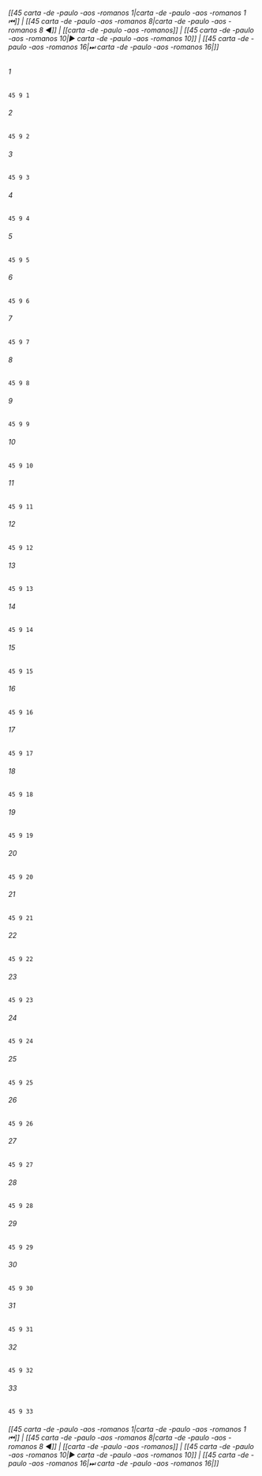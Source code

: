 
###### [[45 carta -de -paulo -aos -romanos 1|carta -de -paulo -aos -romanos 1 ⏮]] | [[45 carta -de -paulo -aos -romanos 8|carta -de -paulo -aos -romanos 8 ◀]] | [[carta -de -paulo -aos -romanos]] | [[45 carta -de -paulo -aos -romanos 10|▶ carta -de -paulo -aos -romanos 10]] | [[45 carta -de -paulo -aos -romanos 16|⏭ carta -de -paulo -aos -romanos 16|]]

###### 1
``` verse
45 9 1 
```
###### 2
``` verse
45 9 2 
```
###### 3
``` verse
45 9 3 
```
###### 4
``` verse
45 9 4 
```
###### 5
``` verse
45 9 5 
```
###### 6
``` verse
45 9 6 
```
###### 7
``` verse
45 9 7 
```
###### 8
``` verse
45 9 8 
```
###### 9
``` verse
45 9 9 
```
###### 10
``` verse
45 9 10 
```
###### 11
``` verse
45 9 11 
```
###### 12
``` verse
45 9 12 
```
###### 13
``` verse
45 9 13 
```
###### 14
``` verse
45 9 14 
```
###### 15
``` verse
45 9 15 
```
###### 16
``` verse
45 9 16 
```
###### 17
``` verse
45 9 17 
```
###### 18
``` verse
45 9 18 
```
###### 19
``` verse
45 9 19 
```
###### 20
``` verse
45 9 20 
```
###### 21
``` verse
45 9 21 
```
###### 22
``` verse
45 9 22 
```
###### 23
``` verse
45 9 23 
```
###### 24
``` verse
45 9 24 
```
###### 25
``` verse
45 9 25 
```
###### 26
``` verse
45 9 26 
```
###### 27
``` verse
45 9 27 
```
###### 28
``` verse
45 9 28 
```
###### 29
``` verse
45 9 29 
```
###### 30
``` verse
45 9 30 
```
###### 31
``` verse
45 9 31 
```
###### 32
``` verse
45 9 32 
```
###### 33
``` verse
45 9 33 
```

###### [[45 carta -de -paulo -aos -romanos 1|carta -de -paulo -aos -romanos 1 ⏮]] | [[45 carta -de -paulo -aos -romanos 8|carta -de -paulo -aos -romanos 8 ◀]] | [[carta -de -paulo -aos -romanos]] | [[45 carta -de -paulo -aos -romanos 10|▶ carta -de -paulo -aos -romanos 10]] | [[45 carta -de -paulo -aos -romanos 16|⏭ carta -de -paulo -aos -romanos 16|]]

